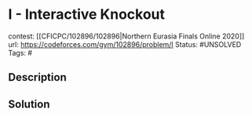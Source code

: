 # I - Interactive Knockout

contest: [[CFICPC/102896/102896|Northern Eurasia Finals Online 2020]]
url: https://codeforces.com/gym/102896/problem/I
Status: #UNSOLVED
Tags: #

## Description

## Solution

